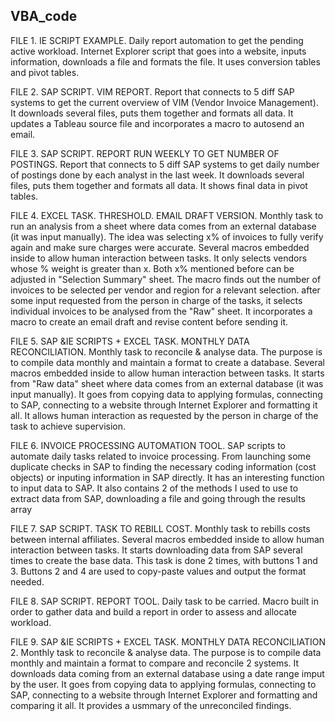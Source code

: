 ## VBA_code
FILE 1. IE SCRIPT EXAMPLE. Daily report automation to get the pending active workload. Internet Explorer script that goes into a website, inputs information, downloads a file and formats the file. It uses conversion tables and pivot tables.
   
FILE 2. SAP SCRIPT. VIM REPORT. Report that connects to 5 diff SAP systems to get the current overview of VIM (Vendor Invoice Management). It downloads several files, puts them together and formats all data. It updates a Tableau source file and incorporates a macro to autosend an email. 


FILE 3. SAP SCRIPT. REPORT RUN WEEKLY TO GET NUMBER OF POSTINGS. Report that connects to 5 diff SAP systems to get daily number of postings done by each analyst in the last week. It downloads several files, puts them together and formats all data. It shows final data in pivot tables.

FILE 4. EXCEL TASK. THRESHOLD. EMAIL DRAFT VERSION. Monthly task to run an analysis from a sheet where data comes from an external database (it was input manually). The idea was selecting x% of invoices to fully verify again and make sure charges were accurate. Several macros embedded inside to allow human interaction between tasks. It only selects vendors whose % weight is greater than x. Both x% mentioned before can be adjusted in "Selection Summary" sheet. The macro finds out the number of invoices to be selected per vendor and region for a relevant selection. after some input requested from the person in charge of the tasks, it selects individual invoices to be analysed from the "Raw" sheet. It incorporates a macro to create an email draft and revise content before sending it. 

FILE 5. SAP &IE SCRIPTS + EXCEL TASK. MONTHLY DATA RECONCILIATION. Monthly task to reconcile & analyse data. The purpose is to compile data monthly and maintain a format to create a database.  Several macros embedded inside to allow human interaction between tasks. It starts from "Raw data" sheet where data comes from an external database (it was input manually). It goes from copying data to applying formulas, connecting to SAP, connecting to a website through Internet Explorer and formatting it all. It allows human interaction as requested by the person in charge of the task to achieve supervision.

FILE 6. INVOICE PROCESSING AUTOMATION TOOL. SAP scripts to automate daily tasks related to invoice processing. From launching some duplicate checks in SAP to finding the necessary coding information (cost objects) or inputing information in SAP directly. It has an interesting function to input data to SAP. It also contains 2 of the methods I used to use to extract data from SAP, downloading a file and going through the results array

FILE 7. SAP SCRIPT. TASK TO REBILL COST. Monthly task to rebills costs between internal affiliates. Several macros embedded inside to allow human interaction between tasks. It starts downloading data from SAP several times to create the base data. This task is done 2 times, with buttons 1 and 3. Buttons 2 and 4 are used to copy-paste values and output the format needed.

FILE 8. SAP SCRIPT. REPORT TOOL. Daily task to be carried. Macro built in order to gather data and build a report in order to assess and allocate workload.

FILE 9. SAP &IE SCRIPTS + EXCEL TASK. MONTHLY DATA RECONCILIATION 2. Monthly task to reconcile & analyse data. The purpose is to compile data monthly and maintain a format to compare and reconcile 2 systems. It downloads data coming from an external database using a date range imput by the user. It goes from copying data to applying formulas, connecting to SAP, connecting to a website through Internet Explorer and formatting and comparing it all. It provides a usmmary of the unreconciled findings.
